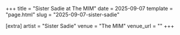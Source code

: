 +++
title = "Sister Sadie at The MIM"
date = 2025-09-07
template = "page.html"
slug = "2025-09-07-sister-sadie"

[extra]
artist = "Sister Sadie"
venue = "The MIM"
venue_url = ""
+++
